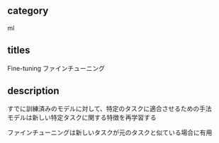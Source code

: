 ## category

ml

## titles

Fine-tuning
ファインチューニング

## description

すでに訓練済みのモデルに対して、特定のタスクに適合させるための手法  
モデルは新しい特定タスクに関する特徴を再学習する

ファインチューニングは新しいタスクが元のタスクと似ている場合に有用

